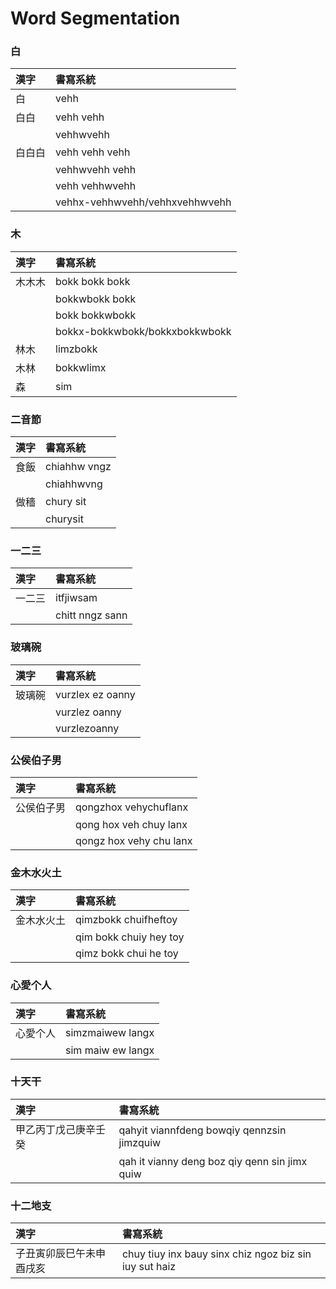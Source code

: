 # Word Segmentation

### 白

| 漢字 | 書寫系統 |
| :--- | :--- |
| 白 | vehh |
| 白白 | vehh vehh |
|| vehhwvehh |
| 白白白 | vehh vehh vehh |
|| vehhwvehh vehh |
|| vehh vehhwvehh |
|| vehhx-vehhwvehh/vehhxvehhwvehh |

### 木

| 漢字 | 書寫系統 |
| :--- | :--- |
| 木木木 | bokk bokk bokk |
|| bokkwbokk bokk |
|| bokk bokkwbokk |
|| bokkx-bokkwbokk/bokkxbokkwbokk |
| 林木 | limzbokk |
| 木林 | bokkwlimx |
| 森 | sim |

### 二音節

| 漢字 | 書寫系統 |
| :--- | :--- |
| 食飯 | chiahhw vngz |
|| chiahhwvng |
| 做穡 | chury sit |
|| churysit |

### 一二三

| 漢字 | 書寫系統 |
| :--- | :--- |
| 一二三 | itfjiwsam |
| | chitt nngz sann |

### 玻璃碗

| 漢字 | 書寫系統 |
| :--- | :--- |
| 玻璃碗 | vurzlex ez oanny |
|| vurzlez oanny |
|| vurzlezoanny |

### 公侯伯子男

| 漢字 | 書寫系統 |
| :--- | :--- |
| 公侯伯子男 | qongzhox vehychuflanx |
|| qong hox veh chuy lanx |
|| qongz hox vehy chu lanx |

### 金木水火土

| 漢字 | 書寫系統 |
| :--- | :--- |
| 金木水火土 | qimzbokk chuifheftoy |
| | qim bokk chuiy hey toy |
|| qimz bokk chui he toy |

### 心愛个人

| 漢字 | 書寫系統 |
| :--- | :--- |
| 心愛个人 | simzmaiwew langx |
|| sim maiw ew langx |

### 十天干

| 漢字 | 書寫系統 |
| :--- | :--- |
| 甲乙丙丁戊己庚辛壬癸 | qahyit viannfdeng bowqiy qennzsin jimzquiw |
|| qah it vianny deng boz qiy qenn sin jimx quiw |

### 十二地支

| 漢字 | 書寫系統 |
| :--- | :--- |
| 子丑寅卯辰巳午未申酉戌亥 | chuy tiuy inx bauy sinx chiz ngoz biz sin iuy sut haiz |
